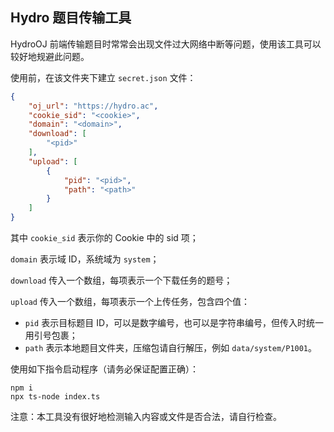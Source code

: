 ## Hydro 题目传输工具

HydroOJ 前端传输题目时常常会出现文件过大网络中断等问题，使用该工具可以较好地规避此问题。

使用前，在该文件夹下建立 `secret.json` 文件：

```json
{
    "oj_url": "https://hydro.ac",
    "cookie_sid": "<cookie>",
    "domain": "<domain>",
    "download": [
        "<pid>"
    ],
    "upload": [
        {
            "pid": "<pid>",
            "path": "<path>"
        }
    ]
}
```

其中 `cookie_sid` 表示你的 Cookie 中的 sid 项；

`domain` 表示域 ID，系统域为 `system`；

`download` 传入一个数组，每项表示一个下载任务的题号；

`upload` 传入一个数组，每项表示一个上传任务，包含四个值：

- `pid` 表示目标题目 ID，可以是数字编号，也可以是字符串编号，但传入时统一用引号包裹；
- `path` 表示本地题目文件夹，压缩包请自行解压，例如 `data/system/P1001`。

使用如下指令启动程序（请务必保证配置正确）：

```shell
npm i
npx ts-node index.ts
```

注意：本工具没有很好地检测输入内容或文件是否合法，请自行检查。